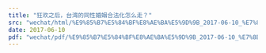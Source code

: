 ```yaml
---
title: "狂欢之后，台湾的同性婚姻合法化怎么走？"
src: "wechat/html/%E9%85%B7%E5%84%BF%E8%AE%BA%E5%9D%9B_2017-06-10_%E7%8B%82%E6%AC%A2%E4%B9%8B%E5%90%8E%EF%BC%8C%E5%8F%B0%E6%B9%BE%E7%9A%84%E5%90%8C%E6%80%A7%E5%A9%9A%E5%A7%BB%E5%90%88%E6%B3%95%E5%8C%96%E6%80%8E%E4%B9%88%E8%B5%B0%EF%BC%9F.html"
date: 2017-06-10
pdf: "wechat/pdf/%E9%85%B7%E5%84%BF%E8%AE%BA%E5%9D%9B_2017-06-10_%E7%8B%82%E6%AC%A2%E4%B9%8B%E5%90%8E%EF%BC%8C%E5%8F%B0%E6%B9%BE%E7%9A%84%E5%90%8C%E6%80%A7%E5%A9%9A%E5%A7%BB%E5%90%88%E6%B3%95%E5%8C%96%E6%80%8E%E4%B9%88%E8%B5%B0%EF%BC%9F.pdf"
---
```

